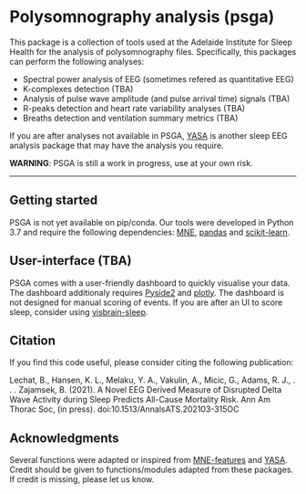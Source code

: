 # Polysomnography analysis (psga)

This package is a collection of tools used at the Adelaide 
Institute for Sleep Health for the analysis of polysomnography files. 
Specifically, this packages can perform the following analyses:
- Spectral power analysis of EEG (sometimes refered as quantitative EEG)
- K-complexes detection (TBA)
- Analysis of pulse wave amplitude (and pulse arrival time) signals (TBA)
- R-peaks detection and heart rate variability analyses (TBA)
- Breaths detection and ventilation summary metrics (TBA)

If you are after analyses not available in PSGA, 
[YASA](https://raphaelvallat.com/yasa/build/html/index.html) is another 
sleep EEG analysis package that may have the analysis you require.

**WARNING**: PSGA is still a work in progress, use at your own risk.

---

## Getting started

PSGA is not yet available on pip/conda. Our tools were developed in Python 3.7 
and require the following dependencies: 
[MNE](https://mne.tools/stable/index.html), [pandas](https://pandas.pydata.org/)
and [scikit-learn](https://scikit-learn.org/stable/).

## User-interface (TBA)

PSGA comes with a user-friendly dashboard to quickly visualise your data. 
The dashboard additionaly requires 
[Pyside2](https://wiki.qt.io/Qt_for_Python) and 
[plotly](https://plotly.com/). The dashboard is not designed for manual 
scoring of events. If you are after an UI to score sleep, consider using 
[visbrain-sleep](http://visbrain.org/sleep.html).


## Citation

If you find this code useful, please consider citing the following publication:

Lechat, B., Hansen, K. L., Melaku, Y. A., Vakulin, A., Micic, G., 
Adams, R. J., . . . Zajamsek, B. (2021). A Novel EEG Derived Measure of 
Disrupted Delta Wave Activity during Sleep Predicts All-Cause Mortality Risk. 
Ann Am Thorac Soc, (in press). doi:10.1513/AnnalsATS.202103-315OC


## Acknowledgments
Several functions were adapted or inspired from 
[MNE-features](https://mne.tools/mne-features/index.html) and 
[YASA](https://raphaelvallat.com/yasa/build/html/index.html). Credit should 
be given to functions/modules adapted from these packages. If credit is 
missing, please let us know.


